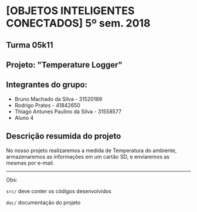 # [OBJETOS INTELIGENTES CONECTADOS] 5º sem. 2018

## Turma 05k11
## Projeto: "Temperature Logger"
## Integrantes do grupo:

* Bruno Machado da Silva - 31520189
* Rodrigo Prates - 41842650
* Thiago Antunes Paulino da Silva - 31558577
* Aluno 4

## Descrição resumida do projeto

No nosso projeto realizaremos a medida de Temperatura do ambiente, armazenaremos as informações em um cartão SD, e enviaremos as mesmas por e-mail. 

_______________________________________
Obs:

`src/` deve conter os códigos desenvolvidos

`doc/` documentação do projeto
